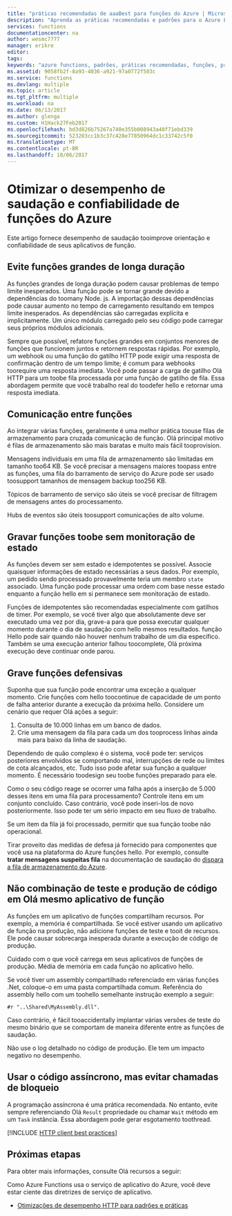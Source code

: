 ```yaml
---
title: "práticas recomendadas de aaaBest para funções do Azure | Microsoft Docs"
description: "Aprenda as práticas recomendadas e padrões para o Azure Functions."
services: functions
documentationcenter: na
author: wesmc7777
manager: erikre
editor: 
tags: 
keywords: "azure functions, padrões, práticas recomendadas, funções, processamento de eventos, webhooks, computação dinâmica, arquitetura sem servidor"
ms.assetid: 9058fb2f-8a93-4036-a921-97a0772f503c
ms.service: functions
ms.devlang: multiple
ms.topic: article
ms.tgt_pltfrm: multiple
ms.workload: na
ms.date: 06/13/2017
ms.author: glenga
ms.custom: H1Hack27Feb2017
ms.openlocfilehash: bd3d826b75267a740e355b008943a48f71ebd339
ms.sourcegitcommit: 523283cc1b3c37c428e77850964dc1c33742c5f0
ms.translationtype: MT
ms.contentlocale: pt-BR
ms.lasthandoff: 10/06/2017
---
```

# <a name="optimize-hello-performance-and-reliability-of-azure-functions"></a>Otimizar o desempenho de saudação e confiabilidade de funções do Azure

Este artigo fornece desempenho de saudação tooimprove orientação e confiabilidade de seus aplicativos de função. 


## <a name="avoid-long-running-functions"></a>Evite funções grandes de longa duração

As funções grandes de longa duração podem causar problemas de tempo limite inesperados. Uma função pode se tornar grande devido a dependências do toomany Node. js. A importação dessas dependências pode causar aumento no tempo de carregamento resultando em tempos limite inesperados. As dependências são carregadas explícita e implicitamente. Um único módulo carregado pelo seu código pode carregar seus próprios módulos adicionais.  

Sempre que possível, refatore funções grandes em conjuntos menores de funções que funcionem juntos e retornem respostas rápidas. Por exemplo, um webhook ou uma função do gatilho HTTP pode exigir uma resposta de confirmação dentro de um tempo limite; é comum para webhooks toorequire uma resposta imediata. Você pode passar a carga de gatilho Olá HTTP para um toobe fila processada por uma função de gatilho de fila. Essa abordagem permite que você trabalho real do toodefer hello e retornar uma resposta imediata.


## <a name="cross-function-communication"></a>Comunicação entre funções

Ao integrar várias funções, geralmente é uma melhor prática toouse filas de armazenamento para cruzada comunicação de função.  Olá principal motivo é filas de armazenamento são mais baratas e muito mais fácil tooprovision. 

Mensagens individuais em uma fila de armazenamento são limitadas em tamanho too64 KB. Se você precisar a mensagens maiores toopass entre as funções, uma fila do barramento de serviço do Azure pode ser usado toosupport tamanhos de mensagem backup too256 KB.

Tópicos de barramento de serviço são úteis se você precisar de filtragem de mensagens antes do processamento.

Hubs de eventos são úteis toosupport comunicações de alto volume.


## <a name="write-functions-toobe-stateless"></a>Gravar funções toobe sem monitoração de estado 

As funções devem ser sem estado e idempotentes se possível. Associe quaisquer informações de estado necessárias a seus dados. Por exemplo, um pedido sendo processado provavelmente teria um membro `state` associado. Uma função pode processar uma ordem com base nesse estado enquanto a função hello em si permanece sem monitoração de estado. 

Funções de idempotentes são recomendadas especialmente com gatilhos de timer. Por exemplo, se você tiver algo que absolutamente deve ser executado uma vez por dia, grave-a para que possa executar qualquer momento durante o dia de saudação com hello mesmos resultados. função Hello pode sair quando não houver nenhum trabalho de um dia específico. Também se uma execução anterior falhou toocomplete, Olá próxima execução deve continuar onde parou.


## <a name="write-defensive-functions"></a>Grave funções defensivas

Suponha que sua função pode encontrar uma exceção a qualquer momento. Crie funções com hello toocontinue de capacidade de um ponto de falha anterior durante a execução da próxima hello. Considere um cenário que requer Olá ações a seguir:

1. Consulta de 10.000 linhas em um banco de dados.
2. Crie uma mensagem da fila para cada um dos tooprocess linhas ainda mais para baixo da linha de saudação.
 
Dependendo de quão complexo é o sistema, você pode ter: serviços posteriores envolvidos se comportando mal, interrupções de rede ou limites de cota alcançados, etc. Tudo isso pode afetar sua função a qualquer momento. É necessário toodesign seu toobe funções preparado para ele.

Como o seu código reage se ocorrer uma falha após a inserção de 5.000 desses itens em uma fila para processamento? Controle itens em um conjunto concluído. Caso contrário, você pode inseri-los de novo posteriormente. Isso pode ter um sério impacto em seu fluxo de trabalho. 

Se um item da fila já foi processado, permitir que sua função toobe não operacional.

Tirar proveito das medidas de defesa já fornecido para componentes que você usa na plataforma do Azure funções hello. Por exemplo, consulte **tratar mensagens suspeitas fila** na documentação de saudação do [dispara a fila de armazenamento do Azure](functions-bindings-storage-queue.md#trigger).
 

## <a name="dont-mix-test-and-production-code-in-hello-same-function-app"></a>Não combinação de teste e produção de código em Olá mesmo aplicativo de função

As funções em um aplicativo de funções compartilham recursos. Por exemplo, a memória é compartilhada. Se você estiver usando um aplicativo de função na produção, não adicione funções de teste e tooit de recursos. Ele pode causar sobrecarga inesperada durante a execução de código de produção.

Cuidado com o que você carrega em seus aplicativos de funções de produção. Média de memória em cada função no aplicativo hello.

Se você tiver um assembly compartilhado referenciado em várias funções .Net, coloque-o em uma pasta compartilhada comum. Referência do assembly hello com um toohello semelhante instrução exemplo a seguir: 

    #r "..\Shared\MyAssembly.dll". 

Caso contrário, é fácil tooaccidentally implantar várias versões de teste do mesmo binário que se comportam de maneira diferente entre as funções de saudação.

Não use o log detalhado no código de produção. Ele tem um impacto negativo no desempenho.



## <a name="use-async-code-but-avoid-blocking-calls"></a>Usar o código assíncrono, mas evitar chamadas de bloqueio

A programação assíncrona é uma prática recomendada. No entanto, evite sempre referenciando Olá `Result` propriedade ou chamar `Wait` método em um `Task` instância. Essa abordagem pode gerar esgotamento toothread.


[!INCLUDE [HTTP client best practices](../../includes/functions-http-client-best-practices.md)]

## <a name="next-steps"></a>Próximas etapas
Para obter mais informações, consulte Olá recursos a seguir:

Como Azure Functions usa o serviço de aplicativo do Azure, você deve estar ciente das diretrizes de serviço de aplicativo.
* [Otimizações de desempenho HTTP para padrões e práticas](https://docs.microsoft.com/azure/architecture/antipatterns/improper-instantiation/)

